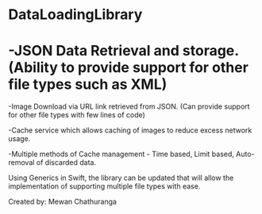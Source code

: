 # DataLoadingLibrary

-JSON Data Retrieval and storage. (Ability to provide support for other file types such as XML)
=======

-Image Download via URL link retrieved from JSON. (Can provide support for other file types with few lines of code)

-Cache service which allows caching of images to reduce excess network usage.

-Multiple methods of Cache management - Time based, Limit based, Auto-removal of discarded data.

Using Generics in Swift, the library can be updated that will allow the implementation of supporting multiple file types with ease.

Created by: Mewan Chathuranga

